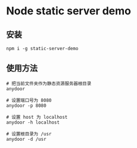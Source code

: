 # Node static server demo

## 安装
```
npm i -g static-server-demo
```

## 使用方法
```
# 把当前文件夹作为静态资源服务器根目录
anydoor

# 设置端口号为 8080
anydoor -p 8080

# 设置 host 为 localhost
anydoor -h localhost

# 设置根目录为 /usr
anydoor -d /usr
```
